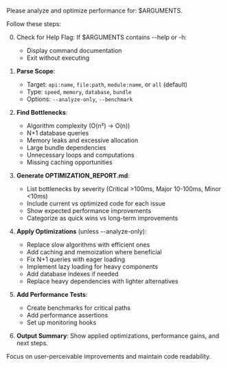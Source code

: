 Please analyze and optimize performance for: $ARGUMENTS.

Follow these steps:

0. Check for Help Flag:
   If $ARGUMENTS contains --help or -h:
   - Display command documentation
   - Exit without executing

1. **Parse Scope**:
   - Target: `api:name`, `file:path`, `module:name`, or `all` (default)
   - Type: `speed`, `memory`, `database`, `bundle`
   - Options: `--analyze-only`, `--benchmark`

2. **Find Bottlenecks**:
   - Algorithm complexity (O(n²) → O(n))
   - N+1 database queries
   - Memory leaks and excessive allocation
   - Large bundle dependencies
   - Unnecessary loops and computations
   - Missing caching opportunities

3. **Generate OPTIMIZATION_REPORT.md**:
   - List bottlenecks by severity (Critical >100ms, Major 10-100ms, Minor <10ms)
   - Include current vs optimized code for each issue
   - Show expected performance improvements
   - Categorize as quick wins vs long-term improvements

4. **Apply Optimizations** (unless --analyze-only):
   - Replace slow algorithms with efficient ones
   - Add caching and memoization where beneficial
   - Fix N+1 queries with eager loading
   - Implement lazy loading for heavy components
   - Add database indexes if needed
   - Replace heavy dependencies with lighter alternatives

5. **Add Performance Tests**:
   - Create benchmarks for critical paths
   - Add performance assertions
   - Set up monitoring hooks

6. **Output Summary**:
   Show applied optimizations, performance gains, and next steps.

Focus on user-perceivable improvements and maintain code readability.
